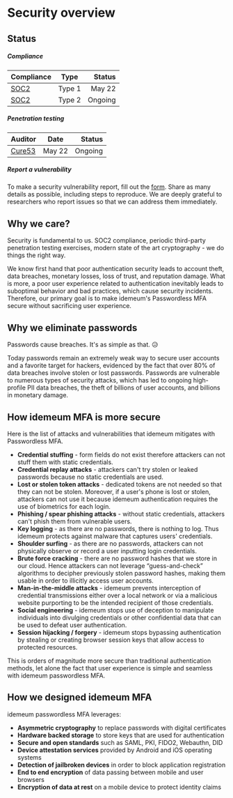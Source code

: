 # Security overview

## Status
##### Compliance
| Compliance        | Type           | Status  |
| ------------- |:-------------:| -----:|
| [SOC2](https://us.aicpa.org/interestareas/frc/assuranceadvisoryservices/aicpasoc2report)      | Type 1 | May 22 |
| [SOC2](https://us.aicpa.org/interestareas/frc/assuranceadvisoryservices/aicpasoc2report)      | Type 2 | Ongoing |

##### Penetration testing

| Auditor        | Date           | Status  |
| ------------- |:-------------:| -----:|
| [Cure53](https://cure53.de/)      | May 22 | Ongoing |


##### Report a vulnerability
To make a security vulnerability report, fill out the [form](https://form.typeform.com/to/Pl2gD33h). Share as many details as possible, including steps to reproduce. We are deeply grateful to researchers who report issues so that we can address them immediately.


## Why we care?

Security is fundamental to us. SOC2 compliance, periodic third-party penetration testing exercises, modern state of the art cryptography - we do things the right way.

We know first hand that poor authentication security leads to account theft, data breaches, monetary losses, loss of trust, and reputation damage. What is more, a poor user experience related to authentication inevitably leads to suboptimal behavior and bad practices, which cause security incidents. Therefore, our primary goal is to make idemeum's Passwordless MFA secure without sacrificing user experience.

## Why we eliminate passwords
Passwords cause breaches. It's as simple as that. 😥

Today passwords remain an extremely weak way to secure user accounts and a favorite target for hackers, evidenced by the fact that over 80% of data breaches involve stolen or lost passwords. Passwords are vulnerable to numerous types of security attacks, which has led to ongoing high-profile PII data breaches, the theft of billions of user accounts, and billions in monetary damage.

## How idemeum MFA is more secure
Here is the list of attacks and vulnerabilities that idemeum mitigates with Passwordless MFA.

* **Credential stuffing** - form fields do not exist therefore attackers can not stuff them with static credentials.
* **Credential replay attacks** - attackers can't try stolen or leaked passwords because no static credentials are used.
* **Lost or stolen token attacks** - dedicated tokens are not needed so that they can not be stolen. Moreover, if a user's phone is lost or stolen, attackers can not use it because idemeum authentication requires the use of biometrics for each login.
* **Phishing / spear phishing attacks** - without static credentials, attackers can't phish them from vulnerable users.
* **Key logging** - as there are no passwords, there is nothing to log. Thus idemeum protects against malware that captures users' credentials.
* **Shoulder surfing** - as there are no passwords, attackers can not physically observe or record a user inputting login credentials.
* **Brute force cracking** - there are no password hashes that we store in our cloud. Hence attackers can not leverage  “guess-and-check” algorithms to decipher previously stolen password hashes, making them usable in order to illicitly access user accounts.
* **Man-in-the-middle attacks** - idemeum prevents interception of credential transmissions either over a local network or via a malicious website purporting to be the intended recipient of those credentials.
* **Social engineering** - idemeum stops use of deception to manipulate individuals into divulging credentials or other confidential data that can be used to defeat user authentication.
* **Session hijacking / forgery** - idemeum stops bypassing authentication by stealing or creating browser session keys that allow access to protected resources.

This is orders of magnitude more secure than traditional authentication methods, let alone the fact that user experience is simple and seamless with idemeum passwordless MFA.

## How we designed idemeum MFA

idemeum passwordless MFA leverages:

* **Asymmetric cryptography** to replace passwords with digital certificates
* **Hardware backed storage** to store keys that are used for authentication
* **Secure and open standards** such as SAML, PKI, FIDO2, Webauthn, DID
* **Device attestation services** provided by Android and iOS operating systems
* **Detection of jailbroken devices** in order to block application registration
* **End to end encryption** of data passing between mobile and user browsers
* **Encryption of data at rest** on a mobile device to protect identity claims




